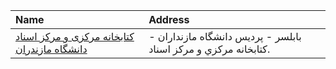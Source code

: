 | Name                                                                  | Address                                                         |
|:----------------------------------------------------------------------|:----------------------------------------------------------------|
| [كتابخانه مركزی و مركز اسناد دانشگاه مازندران](http://clib.umz.ac.ir) | بابلسر - پرديس دانشگاه مازنداران - كتابخانه مركزي و مركز اسناد. |